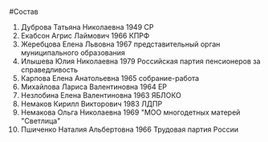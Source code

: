 #Состав
1. Дуброва Татьяна Николаевна 1949 СР
2. Екабсон Агрис Лаймович 1966 КПРФ
3. Жеребцова Елена Львовна 1967 представительный орган муниципального образования
4. Илышева Юлия Николаевна 1979 Российская партия пенсионеров за справедливость
5. Карпова Елена Анатольевна 1965 собрание-работа
6. Михайлова Лариса Валентиновна 1964 ЕР
7. Незлобина Елена Валентиновна 1963 ЯБЛОКО
8. Немаков Кирилл Викторович 1983 ЛДПР
9. Немакова Ольга Николаевна 1969 \"МОО многодетных матерей \"Светлица\"
10. Пшиченко Наталия Альбертовна 1966 Трудовая партия России
